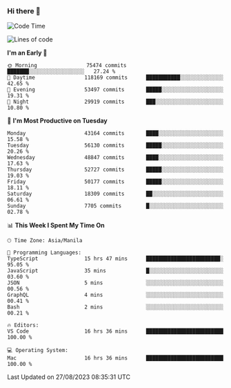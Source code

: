 ### Hi there 👋

<!--START_SECTION:waka-->
![Code Time](http://img.shields.io/badge/Code%20Time-4%2C265%20hrs%2030%20mins-blue)

![Lines of code](https://img.shields.io/badge/From%20Hello%20World%20I%27ve%20Written-105.9%20million%20lines%20of%20code-blue)

**I'm an Early 🐤** 

```text
🌞 Morning                75474 commits       ███████░░░░░░░░░░░░░░░░░░   27.24 % 
🌆 Daytime                118169 commits      ███████████░░░░░░░░░░░░░░   42.65 % 
🌃 Evening                53497 commits       █████░░░░░░░░░░░░░░░░░░░░   19.31 % 
🌙 Night                  29919 commits       ███░░░░░░░░░░░░░░░░░░░░░░   10.80 % 
```
📅 **I'm Most Productive on Tuesday** 

```text
Monday                   43164 commits       ████░░░░░░░░░░░░░░░░░░░░░   15.58 % 
Tuesday                  56130 commits       █████░░░░░░░░░░░░░░░░░░░░   20.26 % 
Wednesday                48847 commits       ████░░░░░░░░░░░░░░░░░░░░░   17.63 % 
Thursday                 52727 commits       █████░░░░░░░░░░░░░░░░░░░░   19.03 % 
Friday                   50177 commits       █████░░░░░░░░░░░░░░░░░░░░   18.11 % 
Saturday                 18309 commits       ██░░░░░░░░░░░░░░░░░░░░░░░   06.61 % 
Sunday                   7705 commits        █░░░░░░░░░░░░░░░░░░░░░░░░   02.78 % 
```


📊 **This Week I Spent My Time On** 

```text
🕑︎ Time Zone: Asia/Manila

💬 Programming Languages: 
TypeScript               15 hrs 47 mins      ████████████████████████░   95.05 % 
JavaScript               35 mins             █░░░░░░░░░░░░░░░░░░░░░░░░   03.60 % 
JSON                     5 mins              ░░░░░░░░░░░░░░░░░░░░░░░░░   00.56 % 
GraphQL                  4 mins              ░░░░░░░░░░░░░░░░░░░░░░░░░   00.41 % 
Bash                     2 mins              ░░░░░░░░░░░░░░░░░░░░░░░░░   00.21 % 

🔥 Editors: 
VS Code                  16 hrs 36 mins      █████████████████████████   100.00 % 

💻 Operating System: 
Mac                      16 hrs 36 mins      █████████████████████████   100.00 % 
```


 Last Updated on 27/08/2023 08:35:31 UTC
<!--END_SECTION:waka-->


<!--
**rad182/rad182** is a ✨ _special_ ✨ repository because its `README.md` (this file) appears on your GitHub profile.

Here are some ideas to get you started:

- 🔭 I’m currently working on ...
- 🌱 I’m currently learning ...
- 👯 I’m looking to collaborate on ...
- 🤔 I’m looking for help with ...
- 💬 Ask me about ...
- 📫 How to reach me: ...
- 😄 Pronouns: ...
- ⚡ Fun fact: ...
-->
